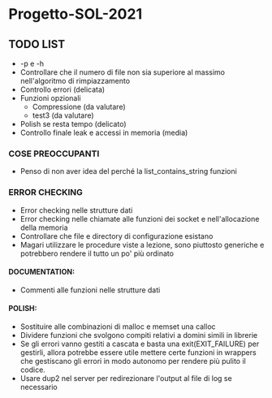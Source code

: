 # Progetto-SOL-2021

## TODO LIST
- -p e -h
- Controllare che il numero di file non sia superiore al massimo nell'algoritmo di rimpiazzamento
- Controllo errori (delicata)
- Funzioni opzionali
  - Compressione (da valutare)
  - test3 (da valutare)
- Polish se resta tempo (delicato)
- Controllo finale leak e accessi in memoria (media)

### COSE PREOCCUPANTI
- Penso di non aver idea del perché la list_contains_string funzioni

### ERROR CHECKING
- Error checking nelle strutture dati
- Error checking nelle chiamate alle funzioni dei socket e nell'allocazione della memoria
- Controllare che file e directory di configurazione esistano
- Magari utilizzare le procedure viste a lezione, sono piuttosto generiche e potrebbero rendere il tutto un po' più ordinato

#### DOCUMENTATION:
- Commenti alle funzioni nelle strutture dati

#### POLISH:
- Sostituire alle combinazioni di malloc e memset una calloc
- Dividere funzioni che svolgono compiti relativi a domini simili in librerie
- Se gli errori vanno gestiti a cascata e basta una exit(EXIT_FAILURE) per gestirli, allora potrebbe 
  essere utile mettere certe funzioni in wrappers che gestiscano gli errori in modo autonomo per rendere
  più pulito il codice.
- Usare dup2 nel server per redirezionare l'output al file di log se necessario